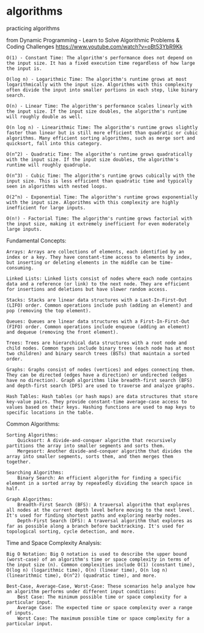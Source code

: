 # algorithms
practicing algorithms

from  Dynamic Programming - Learn to Solve Algorithmic Problems & Coding Challenges 
https://www.youtube.com/watch?v=oBt53YbR9Kk

    O(1) - Constant Time: The algorithm's performance does not depend on the input size. It has a fixed execution time regardless of how large the input is.

    O(log n) - Logarithmic Time: The algorithm's runtime grows at most logarithmically with the input size. Algorithms with this complexity often divide the input into smaller portions in each step, like binary search.

    O(n) - Linear Time: The algorithm's performance scales linearly with the input size. If the input size doubles, the algorithm's runtime will roughly double as well.

    O(n log n) - Linearithmic Time: The algorithm's runtime grows slightly faster than linear but is still more efficient than quadratic or cubic algorithms. Many efficient sorting algorithms, such as merge sort and quicksort, fall into this category.

    O(n^2) - Quadratic Time: The algorithm's runtime grows quadratically with the input size. If the input size doubles, the algorithm's runtime will roughly quadruple.

    O(n^3) - Cubic Time: The algorithm's runtime grows cubically with the input size. This is less efficient than quadratic time and typically seen in algorithms with nested loops.

    O(2^n) - Exponential Time: The algorithm's runtime grows exponentially with the input size. Algorithms with this complexity are highly inefficient for large inputs.

    O(n!) - Factorial Time: The algorithm's runtime grows factorial with the input size, making it extremely inefficient for even moderately large inputs.

Fundamental Concepts:

    Arrays: Arrays are collections of elements, each identified by an index or a key. They have constant-time access to elements by index, but inserting or deleting elements in the middle can be time-consuming.

    Linked Lists: Linked lists consist of nodes where each node contains data and a reference (or link) to the next node. They are efficient for insertions and deletions but have slower random access.

    Stacks: Stacks are linear data structures with a Last-In-First-Out (LIFO) order. Common operations include push (adding an element) and pop (removing the top element).

    Queues: Queues are linear data structures with a First-In-First-Out (FIFO) order. Common operations include enqueue (adding an element) and dequeue (removing the front element).

    Trees: Trees are hierarchical data structures with a root node and child nodes. Common types include binary trees (each node has at most two children) and binary search trees (BSTs) that maintain a sorted order.

    Graphs: Graphs consist of nodes (vertices) and edges connecting them. They can be directed (edges have a direction) or undirected (edges have no direction). Graph algorithms like breadth-first search (BFS) and depth-first search (DFS) are used to traverse and analyze graphs.

    Hash Tables: Hash tables (or hash maps) are data structures that store key-value pairs. They provide constant-time average-case access to values based on their keys. Hashing functions are used to map keys to specific locations in the table.

Common Algorithms:

    Sorting Algorithms:
        Quicksort: A divide-and-conquer algorithm that recursively partitions the array into smaller segments and sorts them.
        Mergesort: Another divide-and-conquer algorithm that divides the array into smaller segments, sorts them, and then merges them together.

    Searching Algorithms:
        Binary Search: An efficient algorithm for finding a specific element in a sorted array by repeatedly dividing the search space in half.

    Graph Algorithms:
        Breadth-First Search (BFS): A traversal algorithm that explores all nodes at the current depth level before moving to the next level. It's used for finding shortest paths and exploring nearby nodes.
        Depth-First Search (DFS): A traversal algorithm that explores as far as possible along a branch before backtracking. It's used for topological sorting, cycle detection, and more.

Time and Space Complexity Analysis:

    Big O Notation: Big O notation is used to describe the upper bound (worst-case) of an algorithm's time or space complexity in terms of the input size (n). Common complexities include O(1) (constant time), O(log n) (logarithmic time), O(n) (linear time), O(n log n) (linearithmic time), O(n^2) (quadratic time), and more.

    Best-Case, Average-Case, Worst-Case: These scenarios help analyze how an algorithm performs under different input conditions:
        Best Case: The minimum possible time or space complexity for a particular input.
        Average Case: The expected time or space complexity over a range of inputs.
        Worst Case: The maximum possible time or space complexity for a particular input.